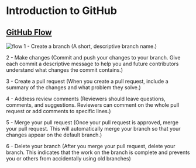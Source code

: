 # Introduction to GitHub 

## [GitHub Flow](https://docs.github.com/en/get-started/quickstart/github-flow)
![flow](https://i0.wp.com/build5nines.com/wp-content/uploads/2018/01/GitHub-Flow.png?fit=900%2C310&ssl=1)
1 - Create a branch (A short, descriptive branch name.)  

2 - Make changes  (Commit and push your changes to your branch. Give each commit a descriptive message to help you and future contributors understand what changes the commit contains.)  

3 - Create a pull request (When you create a pull request, include a summary of the changes and what problem they solve.)  

4 - Address review comments (Reviewers should leave questions, comments, and suggestions. Reviewers can comment on the whole pull request or add comments to specific lines.)  

5 - Merge your pull request (Once your pull request is approved, merge your pull request. This will automatically merge your branch so that your changes appear on the default branch.)

6 - Delete your branch (After you merge your pull request, delete your branch. This indicates that the work on the branch is complete and prevents you or others from accidentally using old branches)


